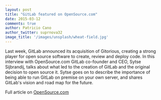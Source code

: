 ```yaml
---
layout: post
title: "GitLab featured on OpenSource.com"
date: 2015-03-12
comments: true
author: Patricio Cano
author_twitter: suprnova32
image_title: '/images/unsplash/wheat-field.jpg'
---
```


Last week, GitLab announced its acquisition of Gitorious, creating a strong player for open source software to create,
review and deploy code. In this interview with OpenSource.com GitLab co-founder and CEO, Sytse Sijbrandij, talks about
what led to the creation of GitLab and the original decision to open source it. Sytse goes on to describe the importance
of being able to run GitLab on premise on your own server, and shares GitLab's vision and road map for the future.

Full article on [OpenSource.com](https://opensource.com/business/15/3/interview-sytse-sijbrandij-gitlab)

